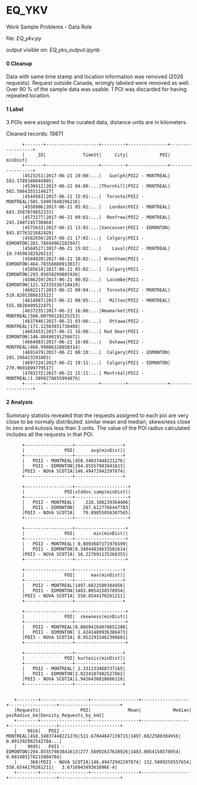 # EQ_YKV
Work Sample Problems - Data Role

 file: *EQ_ykv.py*
 
 output visible on: *EQ_ykv_output.ipynb*

#### 0 Cleanup

Data with same time stamp and location information was removed (2026 requests). Request outside Canada, wrongly labeled were removed as well. Over 90 % of the sample data was usable. 1 POI was discarded for having repeated location.

#### 1 Label

3 POIs were assigned to the curated data, distance units are in kilometers. 

Cleaned records: 19871
 
 
          +-------+--------------------+---------+---------------+------------------+
          |    _ID|              TimeSt|     City|            POI|           minDist|
          +-------+--------------------+---------+---------------+------------------+
          |4523251|2017-06-21 19:00:...|   Guelph|POI2 - MONTREAL| 583.1789340044905|
          |4530411|2017-06-21 04:00:...|Thornhill|POI2 - MONTREAL| 502.5864355114627|
          |4544563|2017-06-21 15:01:...|  Toronto|POI2 - MONTREAL|501.54997848296216|
          |4550906|2017-06-21 05:01:...|   London|POI2 - MONTREAL| 683.3587874652333|
          |4573277|2017-06-21 09:01:...|  Renfrew|POI2 - MONTREAL| 243.2407245730464|
          |4575633|2017-06-21 13:02:...|Vancouver|POI1 - EDMONTON| 845.8776323682429|
          |4582656|2017-06-21 17:02:...|  Calgary|POI1 - EDMONTON|281.78694962282947|
          |4584527|2017-06-21 15:02:...|    Laval|POI2 - MONTREAL| 19.74598382920213|
          |4584920|2017-06-21 10:02:...| Wrentham|POI1 - EDMONTON|464.78356080913017|
          |4585618|2017-06-21 05:02:...|  Calgary|POI1 - EDMONTON|293.85650299885936|
          |4586259|2017-06-21 08:02:...|  Lacombe|POI1 - EDMONTON|121.32335536718419|
          |4602217|2017-06-21 09:04:...|  Toronto|POI2 - MONTREAL| 510.8201388633522|
          |4614987|2017-06-21 08:05:...|   Milton|POI2 - MONTREAL| 555.9820409522475|
          |4637235|2017-06-21 16:06:...|Newmarket|POI2 - MONTREAL|500.00799128225253|
          |4637946|2017-06-21 03:06:...|   Ottawa|POI2 - MONTREAL|171.12503931738408|
          |4663453|2017-06-21 16:08:...| Red Deer|POI1 - EDMONTON|146.80490191256672|
          |4664983|2017-06-21 16:08:...|   Oshawa|POI2 - MONTREAL|460.99006328050314|
          |4691479|2017-06-21 00:10:...|  Calgary|POI1 - EDMONTON|  285.196423291003|
          |4697224|2017-06-21 19:11:...|  Calgary|POI1 - EDMONTON| 279.9691099779517|
          |4703272|2017-06-21 15:11:...| Montréal|POI2 - MONTREAL|1.3899278655994876|
          +-------+--------------------+---------+---------------+------------------+

#### 2 Analysis

Summary statistis revealed that the requests assigned to each poi are very close to be normaly distributed: similar mean and median, skewsness close to zero and kutosis less than 3 units. The value of the POI radius calculated includes all the requests in that POI. 

          +------------------+------------------+
          |               POI|      avg(minDist)|
          +------------------+------------------+
          |   POI2 - MONTREAL|458.34837448221276|
          |   POI1 - EDMONTON|294.85557983841613|
          |POI3 - NOVA SCOTIA|146.49472942297874|
          +------------------+------------------+

          +------------------+--------------------+
          |               POI|stddev_samp(minDist)|
          +------------------+--------------------+
          |   POI2 - MONTREAL|    228.108239364406|
          |   POI1 - EDMONTON|   287.6127766447783|
          |POI3 - NOVA SCOTIA|   79.89855056387565|
          +------------------+--------------------+

          +------------------+-------------------+
          |               POI|       min(minDist)|
          +------------------+-------------------+
          |   POI2 - MONTREAL| 0.8093687171976599|
          |   POI1 - EDMONTON|0.34844834633502614|
          |POI3 - NOVA SCOTIA| 16.227691135268355|
          +------------------+-------------------+

          +------------------+------------------+
          |               POI|      max(minDist)|
          +------------------+------------------+
          |   POI2 - MONTREAL|1497.6822580304956|
          |   POI1 - EDMONTON|1483.0054158570954|
          |POI3 - NOVA SCOTIA| 558.6544170261211|
          +------------------+------------------+

          +------------------+-------------------+
          |               POI|  skewness(minDist)|
          +------------------+-------------------+
          |   POI2 - MONTREAL|0.06694264070652206|
          |   POI1 - EDMONTON| 1.4241489936386473|
          |POI3 - NOVA SCOTIA| 0.9532915462390601|
          +------------------+-------------------+

          +------------------+------------------+
          |               POI| kurtosis(minDist)|
          +------------------+------------------+
          |   POI2 - MONTREAL| 2.331133468737165|
          |   POI1 - EDMONTON|2.0224187402527862|
          |POI3 - NOVA SCOTIA|1.9436436818666118|
          +------------------+------------------+


       +--------+------------------+------------------+------------------+------------------+-----------------------+
       |Requests|               POI|              Mean|            Median|      poiRadius_km|Density_Requests_by_km2|
       +--------+------------------+------------------+------------------+------------------+-----------------------+
       |    9816|   POI2 - MONTREAL|458.34837448221276|511.67044847139715|1497.6822580304956|   0.001392982542784...|
       |    9695|   POI1 - EDMONTON|294.85557983841613|277.56092637638926|1483.0054158570954|   0.001403178215004784|
       |     360|POI3 - NOVA SCOTIA|146.49472942297874| 152.5009259557654| 558.6544170261211|   3.671694349361896E-4|
       +--------+------------------+------------------+------------------+------------------+-----------------------+

